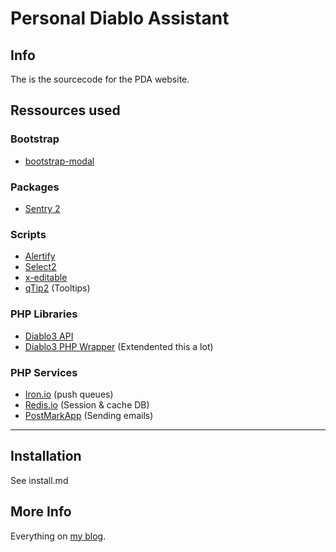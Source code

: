 # Personal Diablo Assistant

## Info
The is the sourcecode for the PDA website.

## Ressources used

### Bootstrap
 - [bootstrap-modal](https://github.com/jschr/bootstrap-modal)
 
### Packages
 - [Sentry 2](http://cartalyst.com/arsenal)

### Scripts
 - [Alertify](http://fabien-d.github.io/alertify.js)
 - [Select2](http://ivaynberg.github.io/select2/)
 - [x-editable](http://vitalets.github.io/x-editable/)
 - [qTip2](http://craigsworks.com/projects/qtip2/tutorials/advanced/#override) (Tooltips)

### PHP Libraries
 - [Diablo3 API](https://github.com/Blizzard/d3-api-docs)
 - [Diablo3 PHP Wrapper](https://github.com/XjSv/Diablo-3-API-PHP) (Extendented this a lot)
 
### PHP Services

 - [Iron.io](http://iron.io) (push queues)
 - [Redis.io](http://redis.io) (Session & cache DB)
 - [PostMarkApp](https://postmarkapp.com/) (Sending emails)



*** 

## Installation
See install.md


## More Info
Everything on [my blog](http://nicolaswidart.com/site/category/heaj/tfe/).

